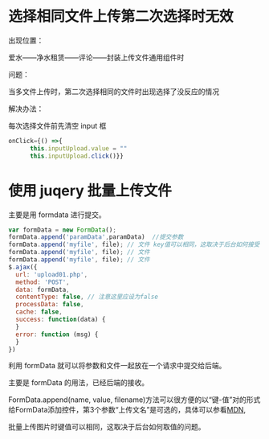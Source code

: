 # 选择相同文件上传第二次选择时无效

出现位置：

  爱水——净水租赁——评论——封装上传文件通用组件时

问题：

  当多文件上传时，第二次选择相同的文件时出现选择了没反应的情况

解决办法：

  每次选择文件前先清空 input 框

```js
onClick={() =>{
      this.inputUpload.value = ""
      this.inputUpload.click()}}
```

# 使用 juqery 批量上传文件

主要是用 formdata 进行提交。


```js
var formData = new FormData();
formData.append('paramData',paramData)  //提交参数
formData.append('myfile', file); // 文件 key值可以相同，这取决于后台如何接受
formData.append('myfile', file); // 文件
formData.append('myfile', file); // 文件
$.ajax({
  url: 'upload01.php',
  method: 'POST',
  data: formData,
  contentType: false, // 注意这里应设为false
  processData: false,
  cache: false,
  success: function(data) {
  }
  error: function (msg) {
  }
})
```

利用 formData 就可以将参数和文件一起放在一个请求中提交给后端。

主要是 formData 的用法，已经后端的接收。

FormData.append(name, value, filename)方法可以很方便的以“键-值”对的形式给FormData添加控件，第3个参数“上传文名”是可选的，具体可以参看[MDN](https://developer.mozilla.org/zh-CN/docs/Web/API/FormData),

批量上传图片时键值可以相同，这取决于后台如何取值的问题。
